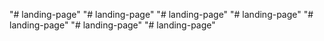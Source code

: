 "# landing-page" 
"# landing-page" 
"# landing-page" 
"# landing-page" 
"# landing-page" 
"# landing-page" 
"# landing-page" 
